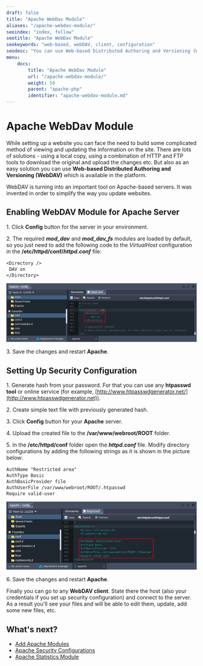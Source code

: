 ```yaml
---
draft: false
title: "Apache WebDav Module"
aliases: "/apache-webdav-module/"
seoindex: "index, follow"
seotitle: "Apache WebDav Module"
seokeywords: "web-based, webDAV, client, configuration"
seodesc: "You can use Web-based Distributed Authoring and Versioning (WebDAV) which is available in the platform."
menu: 
    docs:
        title: "Apache WebDav Module"
        url: "/apache-webdav-module/"
        weight: 50
        parent: "apache-php"
        identifier: "apache-webdav-module.md"
---
```


# Apache WebDav Module

While setting up a website you can face the need to build some complicated method of viewing and updating the information on the site. There are lots of solutions - using a local copy, using a combination of HTTP and FTP tools to download the original and upload the changes etc. But also as an easy solution you can use **Web-based Distributed Authoring and Versioning (WebDAV)** which is available in the platform.

WebDAV is turning into an important tool on Apache-based servers. It was invented in order to simplify the way you update websites. 


## Enabling WebDAV Module for Apache Server

1\. Click **Config** button for the server in your environment.

2\. The required ***mod_dav*** and ***mod_dav_fs*** modules are loaded by default, so you just need to add the following code to the *VirtualHost* configuration in the **/etc/httpd/conf/*httpd.conf*** file:

```
<Directory />
 DAV on  
</Directory>
```

![enable WebDAV module](01-enable-webdav-module.png) 

3\. Save the changes and restart **Apache**.


## Setting Up Security Configuration

1\. Generate hash from your password. For that you can use any **htpasswd tool** or online service (for example, [http://www.htpasswdgenerator.net/](http://www.htpasswdgenerator.net)).

2\. Create simple text file with previously generated hash.

3\. Click **Config** button for your **Apache** server.

4\. Upload the created file to the **/var/www/webroot/ROOT** folder.

5\. In the **/etc/httpd/conf** folder open the ***httpd.conf*** file. Modify directory configurations by adding the following strings as it is shown in the picture below:

```
AuthName "Restricted area"   
AuthType Basic   
AuthBasicProvider file   
AuthUserFile /var/www/webroot/ROOT/.htpasswd   
Require valid-user
```

![Apache security configuration](02-apache-security-configuration.png) 

6\. Save the changes and restart **Apache**.

Finally you can go to any **WebDAV client**. State there the host (also your credentials if you set up security configuration) and connect to the server. As a result you'll see your files and will be able to edit them, update, add some new files, etc.


## What's next?

* [Add Apache Modules](/add-apache-modules/)
* [Apache Security Configurations](/apache-security-configurations/)
* [Apache Statistics Module](/apache-statistics-module/)
